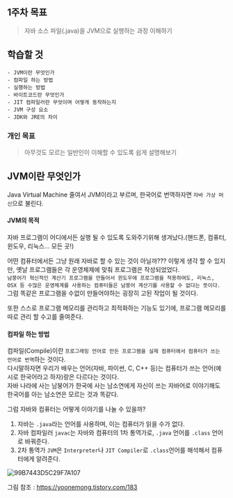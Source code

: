 ## 1주차 목표
> 자바 소스 파일(.java)을 JVM으로 실행하는 과정 이해하기




## 학습할 것
    - JVM이란 무엇인가
    - 컴파일 하는 방법
    - 실행하는 방법
    - 바이트코드란 무엇인가
    - JIT 컴파일러란 무엇이며 어떻게 동작하는지
    - JVM 구성 요소
    - JDK와 JRE의 차이



### 개인 목표
> 아무것도 모르는 일반인이 이해할 수 있도록 쉽게 설명해보기




## JVM이란 무엇인가

Java Virtual Machine 줄여서 JVM이라고 부르며, 한국어로 번역하자면 `자바 가상 머신`으로 불린다.



#### JVM의 목적

자바 프로그램이 어디에서든 실행 될 수 있도록 도와주기위해 생겨났다.(핸드폰, 컴퓨터, 윈도우, 리눅스... 모든 곳!)

어떤 컴퓨터에서든 그냥 원래 자바로 할 수 있는 것이 아닐까??? 이렇게 생각 할 수 있지만, 옛날 프로그램들은 각 운영체제에 맞춰 프로그램은 작성되었었다.  
`남붕어가 혁신적인 계산기 프로그램을 만들어서 윈도우에 프로그램을 적용하여도, 리눅스, OSX 등 수많은 운영체계를 사용하는 컴퓨터들은 남붕어 계산기를 사용할 수 없다는 뜻이다.`  
그럼 똑같은 프로그램을 수없이 만들어야하는 굉장히 고된 작업이 될 것이다.


또한 스스로 프로그램 메모리를 관리하고 최적화하는 기능도 있기에, 프로그램 메모리를 따로 관리 할 수고를 줄여준다.





#### 컴파일 하는 방법

컴파일(Compile)이란 `프로그래밍 언어로 만든 프로그램을 실제 컴퓨터에서 컴퓨터가 쓰는 언어로 번역`하는 것이다.  
다시말하자면 우리가 배우는 언어(자바, 파이썬, C, C++ 등)는 컴퓨터가 쓰는 언어(예시로 한국어라고 하자)랑은 다르다는 것이다.  
자바 나라에 사는 남붕어가 한국에 사는 남소연에게 자신이 쓰는 자바어로 이야기해도 한국어를 아는 남소연은 모르는 것과 똑같다.  

그럼 자바와 컴퓨터는 어떻게 이야기를 나눌 수 있을까?  

1. 자바는 `.java`라는 언어를 사용하며, 이는 컴퓨터가 읽을 수가 없다.  
2. 자바 컴파일러 `javac`는 자바와 컴퓨터의 1차 통역가로, `.java` 언어를 `.class` 언어로 바꿔준다.  
3. 2차 통역가 `JVM`은 `Interpreter`나 `JIT Compiler`로 `.class`언어를 해석해서 컴퓨터에게 알려준다.

![99B7443D5C29F7A107](https://user-images.githubusercontent.com/67003390/99931190-f7c29180-2d96-11eb-85d9-2e0e3396204b.png)

그림 참조 : https://yoonemong.tistory.com/183
